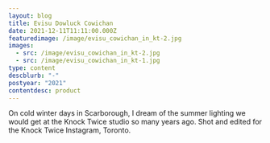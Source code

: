 ```yaml
---
layout: blog
title: Evisu Dowluck Cowichan
date: 2021-12-11T11:11:00.000Z
featuredimage: /image/evisu_cowichan_in_kt-2.jpg
images:
  - src: /image/evisu_cowichan_in_kt-2.jpg
  - src: /image/evisu_cowichan_in_kt-1.jpg
type: content
descblurb: "-"
postyear: "2021"
contentdesc: product
---
```

On cold winter days in Scarborough, I dream of the summer lighting we would get at the Knock Twice studio so many years ago. Shot and edited for the Knock Twice Instagram, Toronto. 

